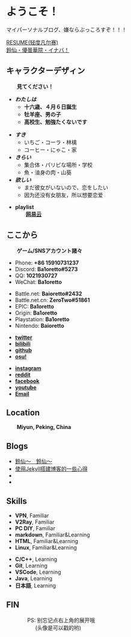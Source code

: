 # ようこそ！

マイパーソナルブログ、嫌ならぶっころすぞ！！！

[RESUME(轻度凡尔赛)](/assets/content/Resume/resume.pdf)  
[鈴仙・優曇華院・イナバ！](/assets/content/Reisen/Inaba.html)

<!-- .slide -->
## キャラクターデザィン
&emsp;&emsp;**見てください！**

<!-- .slide vertical=true -->
- ***わたしは***
    - **十六歳、４月６日誕生**
    - **牡羊座、男の子**
    - **高校生、勉強たくないです**

<!-- .slide -->
- ***すき***  
    - いちご・コーラ・林檎  
    - コーヒー・にゃこ・家　　
- ***きらい***  
    - 集合体・パリピな場所・学校  
    - 魚・油身の肉・山葵　　
- ***欲しい***  
    - まだ彼女がいないので、恋をしたい  
    - 因为还没有女朋友，所以想要恋爱

<!-- .slide vertical=true -->
- **playlist**  
&emsp;&emsp;**[网易云](http://music.163.com/playlist?id=2883225565&userid=544876029)**

<!-- .slide -->
## ここから
&emsp;&emsp;**ゲーム/SNSアカウント諸々**

<!-- .slide vertical=true -->
- Phone: **+86 15910731237**
- Discord: **Ba1oretto#5273**
- QQ: **1021930727**
- WeChat: **Ba1oretto**

<!-- .slide -->
- Battle.net: **Baioretto#2432**
- Battle.net.cn: **ZeroTwo#51861**
- EPIC: **Ba1oretto**
- Origin: **Ba1oretto**
- Playstation: **Ba1oretto**
- Nintendo: **Baioretto**

<!-- .slide vertical=true -->
- **[twitter](https://twitter.com/ZeroTwo08100166)**
- **[bilibili](https://space.bilibili.com/361996128)**
- **[github](https://github.com/Ba1oretto)**
- **[osu!](https://osu.ppy.sh/users/18794761)**

<!-- .slide -->
- **[instagram](https://www.instagram.com/baioretto_w/)**
- **[reddit](https://www.reddit.com/user/Ba1oretto)**
- **[facebook](https://www.facebook.com/profile.php?id=100029532212638)**
- **[youtube](https://www.youtube.com/channel/UC_Gaj5YRUTnJ6aqrX5KEAIA)**
- **[Email](mailto:1021930727@qq.com)**

<!-- .slide vertical=true -->
## Location
&emsp;&emsp;**Miyun, Peking, China**

<!-- .slide -->
## Blogs

- [鈴仙～　鈴仙～](https://ba1oretto.com/_posts/2021-05-09-reisen)
- [使用Jekyll搭建博客的一些心得]()
- []()
- []()

<!-- .slide vertical=true -->
## Skills

- **VPN**, Familiar
- **V2Ray**, Familiar
- **PC DIY**, Familiar
- **markdown**, Familiar&Learning
- **HTML**, Familiar&Learning
- **Linux**, Familiar&Learning

<!-- .slide -->
- **C/C++**, Learning
- **Git**, Learning
- **VSCode**, Learning
- **Java**, Learning
- **日本語**, Learning

<!-- .slide vertical=true -->
## **FIN**
&emsp;&emsp;&emsp;&emsp;PS: 别忘记点右上角的展开哦  
&emsp;&emsp;&emsp;&emsp;&emsp;&ensp;(头像是可以戳的哟)
